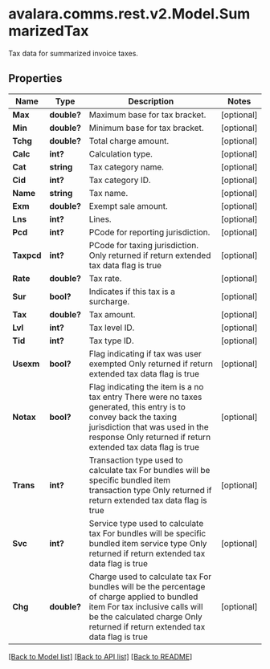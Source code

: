 # avalara.comms.rest.v2.Model.SummarizedTax
Tax data for summarized invoice taxes.
## Properties

Name | Type | Description | Notes
------------ | ------------- | ------------- | -------------
**Max** | **double?** | Maximum base for tax bracket. | [optional] 
**Min** | **double?** | Minimum base for tax bracket. | [optional] 
**Tchg** | **double?** | Total charge amount. | [optional] 
**Calc** | **int?** | Calculation type. | [optional] 
**Cat** | **string** | Tax category name. | [optional] 
**Cid** | **int?** | Tax category ID. | [optional] 
**Name** | **string** | Tax name. | [optional] 
**Exm** | **double?** | Exempt sale amount. | [optional] 
**Lns** | **int?** | Lines. | [optional] 
**Pcd** | **int?** | PCode for reporting jurisdiction. | [optional] 
**Taxpcd** | **int?** | PCode for taxing jurisdiction.  Only returned if return extended tax data flag is true | [optional] 
**Rate** | **double?** | Tax rate. | [optional] 
**Sur** | **bool?** | Indicates if this tax is a surcharge. | [optional] 
**Tax** | **double?** | Tax amount. | [optional] 
**Lvl** | **int?** | Tax level ID. | [optional] 
**Tid** | **int?** | Tax type ID. | [optional] 
**Usexm** | **bool?** | Flag indicating if tax was user exempted  Only returned if return extended tax data flag is true | [optional] 
**Notax** | **bool?** | Flag indicating the item is a no tax entry  There were no taxes generated, this entry is to convey back the taxing jurisdiction that was used in the response  Only returned if return extended tax data flag is true | [optional] 
**Trans** | **int?** | Transaction type used to calculate tax  For bundles will be specific bundled item transaction type  Only returned if return extended tax data flag is true | [optional] 
**Svc** | **int?** | Service type used to calculate tax  For bundles will be specific bundled item service type  Only returned if return extended tax data flag is true | [optional] 
**Chg** | **double?** | Charge used to calculate tax  For bundles will be the percentage of charge applied to bundled item  For tax inclusive calls will be the calculated charge  Only returned if return extended tax data flag is true | [optional] 

[[Back to Model list]](../README.md#documentation-for-models) [[Back to API list]](../README.md#documentation-for-api-endpoints) [[Back to README]](../README.md)

